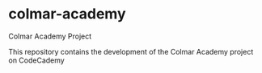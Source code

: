 # colmar-academy
Colmar Academy Project

This repository contains the development of the Colmar Academy project on CodeCademy
